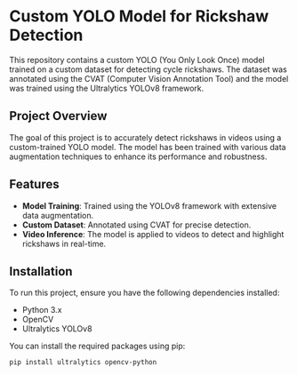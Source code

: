 # Custom YOLO Model for Rickshaw Detection

This repository contains a custom YOLO (You Only Look Once) model trained on a custom dataset for detecting cycle rickshaws. The dataset was annotated using the CVAT (Computer Vision Annotation Tool) and the model was trained using the Ultralytics YOLOv8 framework.

## Project Overview

The goal of this project is to accurately detect rickshaws in videos using a custom-trained YOLO model. The model has been trained with various data augmentation techniques to enhance its performance and robustness.

## Features

- **Model Training**: Trained using the YOLOv8 framework with extensive data augmentation.
- **Custom Dataset**: Annotated using CVAT for precise detection.
- **Video Inference**: The model is applied to videos to detect and highlight rickshaws in real-time.

## Installation

To run this project, ensure you have the following dependencies installed:

- Python 3.x
- OpenCV
- Ultralytics YOLOv8

You can install the required packages using pip:

```bash
pip install ultralytics opencv-python
